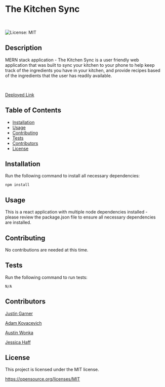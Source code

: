 # The Kitchen Sync
<br>

![License: MIT](https://img.shields.io/badge/License-MIT-yellow.svg)

## Description
MERN stack application - The Kitchen Sync is a user friendly web application that was built to sync your kitchen to your phone to help keep track of the ingredients you have in your kitchen, and provide recipes based of the ingredients that the user has readily available.

<br>

[Deployed Link](https://thekitchensync.herokuapp.com/)

## Table of Contents
* [Installation](#Installation)
* [Usage](#Usage)
* [Contributing](#Contributing)
* [Tests](#Test)
* [Contributors](#Contributors)    
* [License](#License)

## Installation
Run the following command to install all necessary dependencies:
```
npm install
```

## Usage
This is a react application with multiple node dependencies installed - please review the package.json file to ensure all necessary dependencies are installed.

## Contributing
No contributions are needed at this time.

## Tests
Run the following command to run tests:
```
N/A
```

## Contributors
[Justin Garner](https://github.com/jgarner828)
<br>

[Adam Kovacevich](https://github.com/Kovaceva11)
<br>

[Austin Wonka](https://github.com/AWonka)
<br>

[Jessica Haff](https://github.com/Jesshaff)

## License
This project is licensed under the MIT license.

https://opensource.org/licenses/MIT
